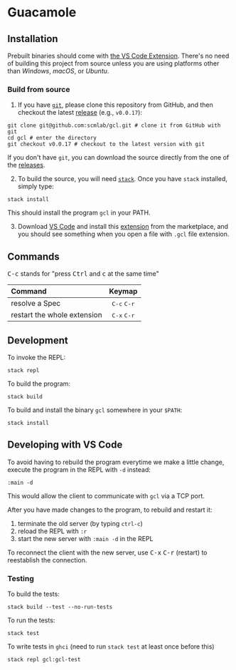 # Guacamole

## Installation

Prebuilt binaries should come with [the VS Code Extension](https://marketplace.visualstudio.com/items?itemName=scmlab.guacamole). There's no need of building this project from source unless you are using platforms other than *Windows*, *macOS*, or *Ubuntu*.

### Build from source


1. If you have [`git`](https://git-scm.com/), please clone this repository from GitHub, and then checkout the latest [release](https://github.com/scmlab/gcl/releases) (e.g., `v0.0.17`): 
```shell
git clone git@github.com:scmlab/gcl.git # clone it from GitHub with git
cd gcl # enter the directory
git checkout v0.0.17 # checkout to the latest version with git 
```

If you don't have `git`, you can download the source directly from the one of the [releases](https://github.com/scmlab/gcl/releases).

2. To build the source, you will need [`stack`](https://docs.haskellstack.org/en/stable/README/#how-to-install). Once you have `stack` installed, simply type:

```
stack install
```

This should install the program `gcl` in your PATH. 

3. Download [VS Code](https://code.visualstudio.com/) and install this [extension](https://marketplace.visualstudio.com/items?itemName=scmlab.guacamole) from the marketplace, and you should see something when you open a file with `.gcl` file extension.

## Commands

<kbd>C-c</kbd> stands for "press <kbd>Ctrl</kbd> and <kbd>c</kbd> at the same time"

| Command                                 |            Keymap             |
| :-------------------------------------- | :---------------------------: |
| resolve a Spec                          | <kbd>C-c</kbd> <kbd>C-r</kbd> |
| restart the whole extension             | <kbd>C-x</kbd> <kbd>C-r</kbd> |


## Development 

To invoke the REPL:

```
stack repl
```

To build the program:

```
stack build
```

To build and install the binary `gcl` somewhere in your `$PATH`:

```
stack install
```

## Developing with VS Code

To avoid having to rebuild the program everytime we make a little change,
execute the program in the REPL with `-d` instead:

```
:main -d
```

This would allow the client to communicate with `gcl` via a TCP port.

After you have made changes to the program, to rebuild and restart it:

1. terminate the old server (by typing `ctrl-c`)
2. reload the REPL with `:r`
3. start the new server with `:main -d` in the REPL

To reconnect the client with the new server, use <kbd>C-x</kbd> <kbd>C-r</kbd> (restart) to reestablish the connection.

### Testing 

To build the tests: 

```
stack build --test --no-run-tests
```

To run the tests:

```
stack test
```

To write tests in `ghci`
(need to run `stack test` at least once before this)

```
stack repl gcl:gcl-test
```
